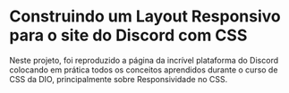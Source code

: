 # Construindo um Layout Responsivo para o site do Discord com CSS

Neste projeto, foi reproduzido a página da incrível plataforma do Discord colocando em prática todos os conceitos aprendidos durante o curso de CSS da DIO, principalmente sobre Responsividade no CSS.